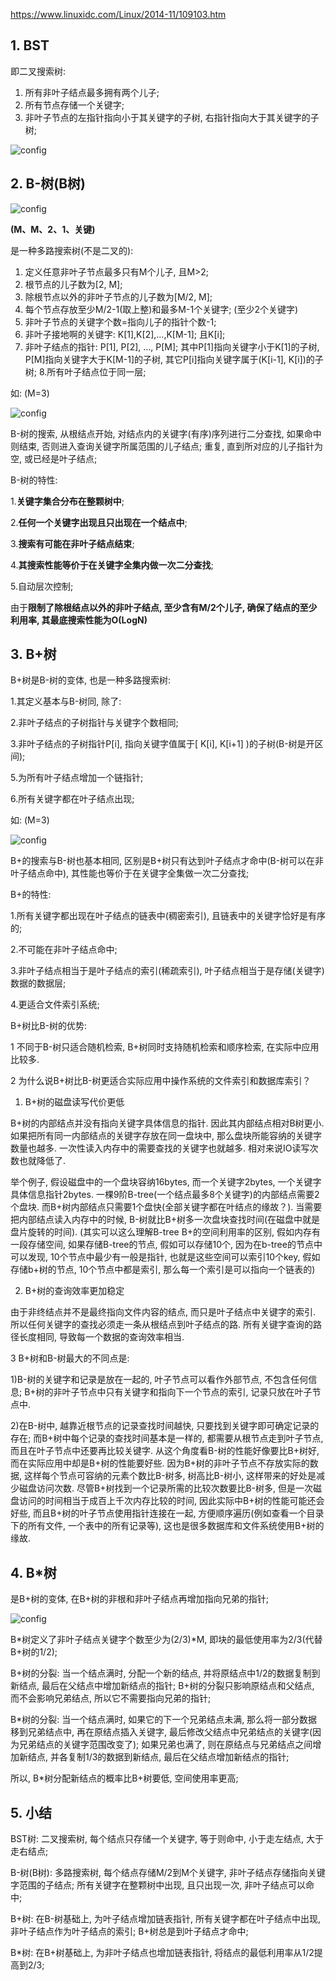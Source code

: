 https://www.linuxidc.com/Linux/2014-11/109103.htm

## 1. BST

即二叉搜索树: 

1. 所有非叶子结点最多拥有两个儿子; 
2. 所有节点存储一个关键字; 
3. 非叶子节点的左指针指向小于其关键字的子树, 右指针指向大于其关键字的子树; 

![config](images/31.jpg)

## 2. B-树(B树)

![config](images/35.gif)

**(M、M、2、1、关键)**

是一种多路搜索树(不是二叉的): 

1. 定义任意非叶子节点最多只有M个儿子, 且M>2; 
2. 根节点的儿子数为[2, M]; 
3. 除根节点以外的非叶子节点的儿子数为[M/2, M]; 
4. 每个节点存放至少M/2-1(取上整)和最多M-1个关键字; (至少2个关键字)
5. 非叶子节点的关键字个数=指向儿子的指针个数-1; 
6. 非叶子接地啊的关键字: K[1],K[2],...,K[M-1]; 且K[i]; 
7. 非叶子结点的指针: P[1], P[2], …, P[M]; 其中P[1]指向关键字小于K[1]的子树, P[M]指向关键字大于K[M-1]的子树, 其它P[i]指向关键字属于(K[i-1], K[i])的子树; 
8.所有叶子结点位于同一层; 

如: (M=3)

![config](images/32.jpg)

B\-树的搜索, 从根结点开始, 对结点内的关键字(有序)序列进行二分查找, 如果命中则结束, 否则进入查询关键字所属范围的儿子结点; 重复, 直到所对应的儿子指针为空, 或已经是叶子结点; 

B\-树的特性: 

1.**关键字集合分布在整颗树中**; 

2.**任何一个关键字出现且只出现在一个结点中**; 

3.**搜索有可能在非叶子结点结束**; 

4.**其搜索性能等价于在关键字全集内做一次二分查找**; 

5.自动层次控制; 

由于**限制了除根结点以外的非叶子结点, 至少含有M/2个儿子, 确保了结点的至少利用率, 其最底搜索性能为O(LogN)**

## 3. B\+树

B\+树是B\-树的变体, 也是一种多路搜索树: 

1.其定义基本与B\-树同, 除了: 

2.非叶子结点的子树指针与关键字个数相同; 

3.非叶子结点的子树指针P[i], 指向关键字值属于[ K[i], K[i\+1] )的子树(B\-树是开区间); 

5.为所有叶子结点增加一个链指针; 

6.所有关键字都在叶子结点出现; 

如: (M=3)

![config](images/33.jpg)

B\+的搜索与B\-树也基本相同, 区别是B\+树只有达到叶子结点才命中(B\-树可以在非叶子结点命中), 其性能也等价于在关键字全集做一次二分查找; 

B\+的特性: 

1.所有关键字都出现在叶子结点的链表中(稠密索引), 且链表中的关键字恰好是有序的; 

2.不可能在非叶子结点命中; 

3.非叶子结点相当于是叶子结点的索引(稀疏索引), 叶子结点相当于是存储(关键字)数据的数据层; 

4.更适合文件索引系统; 

B\+树比B\-树的优势: 

1 不同于B\-树只适合随机检索, B\+树同时支持随机检索和顺序检索, 在实际中应用比较多. 

2 为什么说B\+树比B\-树更适合实际应用中操作系统的文件索引和数据库索引？

1) B\+树的磁盘读写代价更低

B\+树的内部结点并没有指向关键字具体信息的指针. 因此其内部结点相对B树更小. 如果把所有同一内部结点的关键字存放在同一盘块中, 那么盘块所能容纳的关键字数量也越多. 一次性读入内存中的需要查找的关键字也就越多. 相对来说IO读写次数也就降低了. 

举个例子, 假设磁盘中的一个盘块容纳16bytes, 而一个关键字2bytes, 一个关键字具体信息指针2bytes. 一棵9阶B-tree(一个结点最多8个关键字)的内部结点需要2个盘块. 而B+树内部结点只需要1个盘快(全部关键字都在叶结点的缘故？). 当需要把内部结点读入内存中的时候, B-树就比B+树多一次盘块查找时间(在磁盘中就是盘片旋转的时间). (其实可以这么理解B-tree B+的空间利用率的区别, 假如内存有一段存储空间, 如果存储B-tree的节点, 假如可以存储10个, 因为在b-tree的节点中可以发现, 10个节点中最少有一般是指针, 也就是这些空间可以索引10个key, 假如存储b+树的节点, 10个节点中都是索引, 那么每一个索引是可以指向一个链表的)

2) B\+树的查询效率更加稳定

由于非终结点并不是最终指向文件内容的结点, 而只是叶子结点中关键字的索引. 所以任何关键字的查找必须走一条从根结点到叶子结点的路. 所有关键字查询的路径长度相同, 导致每一个数据的查询效率相当. 

3 B\+树和B\-树最大的不同点是: 

1)B\-树的关键字和记录是放在一起的, 叶子节点可以看作外部节点, 不包含任何信息; B\+树的非叶子节点中只有关键字和指向下一个节点的索引, 记录只放在叶子节点中. 

2)在B\-树中, 越靠近根节点的记录查找时间越快, 只要找到关键字即可确定记录的存在; 而B\+树中每个记录的查找时间基本是一样的, 都需要从根节点走到叶子节点, 而且在叶子节点中还要再比较关键字. 从这个角度看B\-树的性能好像要比B\+树好, 而在实际应用中却是B\+树的性能要好些. 因为B\+树的非叶子节点不存放实际的数据, 这样每个节点可容纳的元素个数比B\-树多, 树高比B\-树小, 这样带来的好处是减少磁盘访问次数. 尽管B\+树找到一个记录所需的比较次数要比B\-树多, 但是一次磁盘访问的时间相当于成百上千次内存比较的时间, 因此实际中B\+树的性能可能还会好些, 而且B\+树的叶子节点使用指针连接在一起, 方便顺序遍历(例如查看一个目录下的所有文件, 一个表中的所有记录等), 这也是很多数据库和文件系统使用B\+树的缘故. 

## 4. B\*树

是B\+树的变体, 在B\+树的非根和非叶子结点再增加指向兄弟的指针; 

![config](images/34.jpg)

B\*树定义了非叶子结点关键字个数至少为(2/3)\*M, 即块的最低使用率为2/3(代替B\+树的1/2); 

B\+树的分裂: 当一个结点满时, 分配一个新的结点, 并将原结点中1/2的数据复制到新结点, 最后在父结点中增加新结点的指针; B\+树的分裂只影响原结点和父结点, 而不会影响兄弟结点, 所以它不需要指向兄弟的指针; 

B\*树的分裂: 当一个结点满时, 如果它的下一个兄弟结点未满, 那么将一部分数据移到兄弟结点中, 再在原结点插入关键字, 最后修改父结点中兄弟结点的关键字(因为兄弟结点的关键字范围改变了); 如果兄弟也满了, 则在原结点与兄弟结点之间增加新结点, 并各复制1/3的数据到新结点, 最后在父结点增加新结点的指针; 

所以, B\*树分配新结点的概率比B\+树要低, 空间使用率更高; 

## 5. 小结

BST树: 二叉搜索树, 每个结点只存储一个关键字, 等于则命中, 小于走左结点, 大于走右结点; 

B\-树(B树): 多路搜索树, 每个结点存储M/2到M个关键字, 非叶子结点存储指向关键字范围的子结点; 所有关键字在整颗树中出现, 且只出现一次, 非叶子结点可以命中; 

B\+树: 在B\-树基础上, 为叶子结点增加链表指针, 所有关键字都在叶子结点中出现, 非叶子结点作为叶子结点的索引; B\+树总是到叶子结点才命中; 

B\*树: 在B\+树基础上, 为非叶子结点也增加链表指针, 将结点的最低利用率从1/2提高到2/3; 